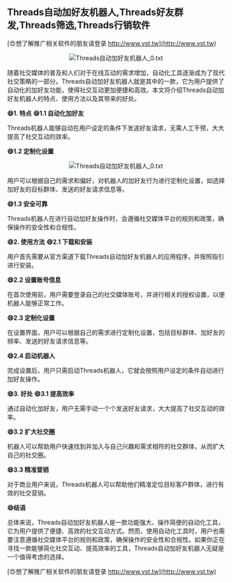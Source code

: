 ## **Threads自动加好友机器人,Threads好友群发,Threads筛选,Threads行销软件**

[😍想了解推广相关软件的朋友请登录 http://www.vst.tw](http://www.vst.tw)

 <center><img src="https://vst.tw/MP4/tuiguang/png/8.png" alt="Threads自动加好友机器人_0.txt"></center>

随着社交媒体的普及和人们对于在线互动的需求增加，自动化工具逐渐成为了现代社交策略的一部分。Threads自动加好友机器人就是其中的一款，它为用户提供了自动化的加好友功能，使得社交互动更加便捷和高效。本文将介绍Threads自动加好友机器人的特点、使用方法以及其带来的好处。

**😄1. 特点**
**😄1.1 自动化加好友**

Threads机器人能够自动在用户设定的条件下发送好友请求，无需人工干预，大大提高了社交互动的效率。

**😄1.2 定制化设置**

 <center><img src="https://vst.tw/MP4/tuiguang/png/2.png" alt="Threads自动加好友机器人_0.txt"></center>

用户可以根据自己的需求和偏好，对机器人的加好友行为进行定制化设置，如选择加好友的目标群体、发送的好友请求信息等。

**😄1.3 安全可靠**

Threads机器人在进行自动加好友操作时，会遵循社交媒体平台的规则和政策，确保操作的安全性和合规性。

**😄2. 使用方法**
**😄2.1 下载和安装**

用户首先需要从官方渠道下载Threads自动加好友机器人的应用程序，并按照指引进行安装。

**😄2.2 设置账号信息**

在首次使用前，用户需要登录自己的社交媒体账号，并进行相关的授权设置，以便机器人能够正常工作。

**😄2.3 定制化设置**

在设置界面，用户可以根据自己的需求进行定制化设置，包括目标群体、加好友的频率、发送的好友请求信息等。

**😄2.4 启动机器人**

完成设置后，用户只需启动Threads机器人，它就会按照用户设定的条件自动进行加好友操作。

**😄3. 好处**
**😄3.1 提高效率**

通过自动化加好友，用户无需手动一个个发送好友请求，大大提高了社交互动的效率。

**😄3.2 扩大社交圈**

机器人可以帮助用户快速找到并加入与自己兴趣和需求相符的社交群体，从而扩大自己的社交圈。

**😄3.3 精准营销**

对于商业用户来说，Threads机器人可以帮助他们精准定位目标客户群体，进行有效的社交营销。

**😄结语**

总体来说，Threads自动加好友机器人是一款功能强大、操作简便的自动化工具，它为用户提供了便捷、高效的社交互动方式。然而，使用自动化工具时，用户也需要注意遵循社交媒体平台的规则和政策，确保操作的安全性和合规性。如果你正在寻找一款能够简化社交互动、提高效率的工具，Threads自动加好友机器人无疑是一个值得考虑的选择。

[😍想了解推广相关软件的朋友请登录 http://www.vst.tw](http://www.vst.tw)



